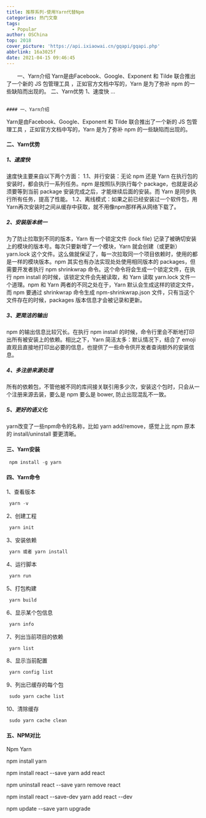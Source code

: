 ```yaml
---
title: 推荐系列-使用Yarn代替Npm
categories: 热门文章
tags:
  - Popular
author: OSChina
top: 2018
cover_picture: 'https://api.ixiaowai.cn/gqapi/gqapi.php'
abbrlink: 16a3025f
date: 2021-04-15 09:46:45
---
```


&emsp;&emsp;一、Yarn介绍 Yarn是由Facebook、Google、Exponent 和 Tilde 联合推出了一个新的 JS 包管理工具 ，正如官方文档中写的，Yarn 是为了弥补 npm 的一些缺陷而出现的。 二、Yarn优势 1、速度快 ...
<!-- more -->

                                                                                                                                                                                        #### 一、Yarn介绍 
Yarn是由Facebook、Google、Exponent 和 Tilde 联合推出了一个新的 JS 包管理工具 ，正如官方文档中写的，Yarn 是为了弥补 npm 的一些缺陷而出现的。 
#### 二、Yarn优势 
##### 1、速度快 
速度快主要来自以下两个方面： 
1.1、并行安装：无论 npm 还是 Yarn 在执行包的安装时，都会执行一系列任务。npm 是按照队列执行每个 package，也就是说必须要等到当前 package 安装完成之后，才能继续后面的安装。而 Yarn 是同步执行所有任务，提高了性能。 
1.2、离线模式：如果之前已经安装过一个软件包，用Yarn再次安装时之间从缓存中获取，就不用像npm那样再从网络下载了。 
##### 2、安装版本统一 
为了防止拉取到不同的版本，Yarn 有一个锁定文件 (lock file) 记录了被确切安装上的模块的版本号。每次只要新增了一个模块，Yarn 就会创建（或更新）yarn.lock 这个文件。这么做就保证了，每一次拉取同一个项目依赖时，使用的都是一样的模块版本。npm 其实也有办法实现处处使用相同版本的 packages，但需要开发者执行 npm shrinkwrap 命令。这个命令将会生成一个锁定文件，在执行 npm install 的时候，该锁定文件会先被读取，和 Yarn 读取 yarn.lock 文件一个道理。npm 和 Yarn 两者的不同之处在于，Yarn 默认会生成这样的锁定文件，而 npm 要通过 shrinkwrap 命令生成 npm-shrinkwrap.json 文件，只有当这个文件存在的时候，packages 版本信息才会被记录和更新。 
##### 3、更简洁的输出 
npm 的输出信息比较冗长。在执行 npm install 的时候，命令行里会不断地打印出所有被安装上的依赖。相比之下，Yarn 简洁太多：默认情况下，结合了 emoji直观且直接地打印出必要的信息，也提供了一些命令供开发者查询额外的安装信息。 
##### 4、多注册来源处理 
所有的依赖包，不管他被不同的库间接关联引用多少次，安装这个包时，只会从一个注册来源去装，要么是 npm 要么是 bower, 防止出现混乱不一致。 
##### 5、更好的语义化 
yarn改变了一些npm命令的名称，比如 yarn add/remove，感觉上比 npm 原本的 install/uninstall 要更清晰。 
#### 三、Yarn安装 
 
 ```java 
  npm install -g yarn

  ``` 
  
#### 四、Yarn命令 
1、查看版本 
 
 ```java 
  yarn -v

  ``` 
  
2、创建工程 
 
 ```java 
  yarn init

  ``` 
  
3、安装依赖 
 
 ```java 
  yarn 或者 yarn install

  ``` 
  
4、运行脚本 
 
 ```java 
  yarn run 

  ``` 
  
5、打包构建 
 
 ```java 
  yarn build

  ``` 
  
6、显示某个包信息 
 
 ```java 
  yarn info 

  ``` 
  
7、列出当前项目的依赖 
 
 ```java 
  yarn list

  ``` 
  
8、显示当前配置 
 
 ```java 
  yarn config list

  ``` 
  
9、列出已缓存的每个包 
 
 ```java 
  sudo yarn cache list 

  ``` 
  
10、清除缓存 
 
 ```java 
  sudo yarn cache clean

  ``` 
  
#### 五、NPM对比 
 
  
   
   Npm 
   Yarn 
   
  
  
   
   npm install 
   yarn 
   
   
   npm install react --save 
   yarn add react 
   
   
   npm uninstall react --save 
   yarn remove react 
   
   
   npm install react --save-dev 
   yarn add react --dev 
   
   
   npm update --save 
   yarn upgrade 
   
  

                                        